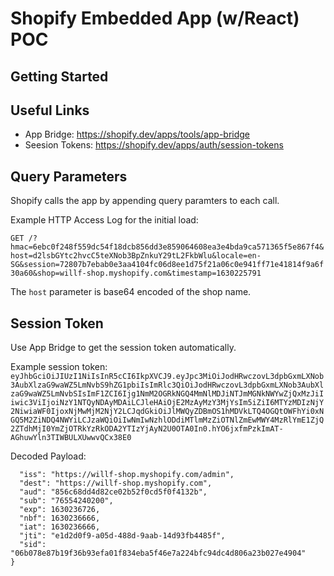 # Shopify Embedded App (w/React) POC

## Getting Started




## Useful Links

- App Bridge: https://shopify.dev/apps/tools/app-bridge
- Seesion Tokens: https://shopify.dev/apps/auth/session-tokens

## Query Parameters

Shopify calls the app by appending query paramters to each call.

Example HTTP Access Log for the initial load:

```GET /?hmac=6ebc0f248f559dc54f18dcb856dd3e859064608ea3e4bda9ca571365f5e867f4&host=d2lsbGYtc2hvcC5teXNob3BpZnkuY29tL2FkbWlu&locale=en-SG&session=72807b7ebab0e3aa4104fc06d8ee1d75f21a06c0e941ff71e41814f9a6f30a60&shop=willf-shop.myshopify.com&timestamp=1630225791```

The `host` parameter is base64 encoded of the shop name.

## Session Token

Use App Bridge to get the session token automatically.

Example session token:
```eyJhbGciOiJIUzI1NiIsInR5cCI6IkpXVCJ9.eyJpc3MiOiJodHRwczovL3dpbGxmLXNob3AubXlzaG9waWZ5LmNvbS9hZG1pbiIsImRlc3QiOiJodHRwczovL3dpbGxmLXNob3AubXlzaG9waWZ5LmNvbSIsImF1ZCI6Ijg1NmM2OGRkNGQ4MmNlMDJiNTJmMGNkNWYwZjQxMzJiIiwic3ViIjoiNzY1NTQyNDAyMDAiLCJleHAiOjE2MzAyMzY3MjYsIm5iZiI6MTYzMDIzNjY2NiwiaWF0IjoxNjMwMjM2NjY2LCJqdGkiOiJlMWQyZDBmOS1hMDVkLTQ4OGQtOWFhYi0xNGQ5M2ZiNDQ4NWYiLCJzaWQiOiIwNmIwNzhlODdiMTlmMzZiOTNlZmEwMWY4MzRlYmE1ZjQ2ZTdhMjI0YmZjOTRkYzRkODA2YTIzYjAyN2U0OTA0In0.hYO6jxfmPzkImAT-AGhuwYln3TIWBULXUwwvQCx38E0```

Decoded Payload:
```{
  "iss": "https://willf-shop.myshopify.com/admin",
  "dest": "https://willf-shop.myshopify.com",
  "aud": "856c68dd4d82ce02b52f0cd5f0f4132b",
  "sub": "76554240200",
  "exp": 1630236726,
  "nbf": 1630236666,
  "iat": 1630236666,
  "jti": "e1d2d0f9-a05d-488d-9aab-14d93fb4485f",
  "sid": "06b078e87b19f36b93efa01f834eba5f46e7a224bfc94dc4d806a23b027e4904"
}
```